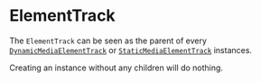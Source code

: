 # ElementTrack

The ``ElementTrack`` can be seen as the parent of every [``DynamicMediaElementTrack``](DynamicMediaElementTrack.md) or [``StaticMediaElementTrack``](StaticMediaElementTrack.md) instances.

Creating an instance without any children will do nothing.